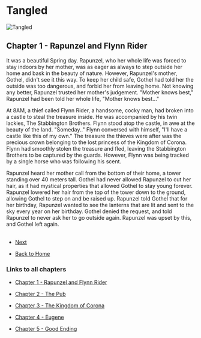 # Tangled

![Tangled](https://ohmy.disney.com/wp-content/uploads/2013/07/Tangled-Header.jpg)

## Chapter 1 - Rapunzel and Flynn Rider


It was a beautiful Spring day. Rapunzel, who her whole life was forced to stay indoors by her mother, was as eager as always to step outside her home and bask in the beauty of nature. However, Rapunzel's mother, Gothel,  didn't see it this way. To keep her child safe, Gothel had told her the outside was too dangerous, and forbid her from leaving home. Not knowing any better, Rapunzel trusted her mother's judgement. "Mother knows best," Rapunzel had been told her whole life, "Mother knows best..."

At 8AM, a thief called Flynn Rider, a handsome, cocky man, had broken into a castle to steal the treasure inside. He was accompanied by his twin lackies, The Stabbington Brothers. Flynn stood atop the castle, in awe at the beauty of the land. "Someday.." Flynn conversed with himself, "I'll have a castle like this of my own." The treasure the thieves were after was the precious crown belonging to the lost princess of the Kingdom of Corona. Flynn had smoothly stolen the treasure and fled, leaving the Stabbington Brothers to be captured by the guards. However, Flynn was being tracked by a single horse who was following his scent.

Rapunzel heard her mother call from the bottom of their home, a tower standing over 40 meters tall. Gothel had never allowed Rapunzel to cut her hair, as it had mystical properties that allowed Gothel to stay young forever. Rapunzel lowered her hair from the top of the tower down to the ground, allowing Gothel to step on and be raised up. Rapunzel told Gothel that for her birthday, Rapunzel wanted to see the lanterns that are lit and sent to the sky every year on her birthday. Gothel denied the request, and told Rapunzel to never ask her to go outside again. Rapunzel was upset by this, and Gothel left again.<br><br>

* [Next](Chapter02.md)

* [Back to Home](https://b00096684.github.io/github-story-2019/)


### Links to all chapters

* [Chapter 1 - Rapunzel and Flynn Rider](Chapter01.md)

* [Chapter 2 - The Pub](Chapter02.md)

* [Chapter 3 - The Kingdom of Corona](Chapter03.md)

* [Chapter 4 - Eugene](Chapter04.md)

* [Chapter 5 - Good Ending](Chapter05.md)